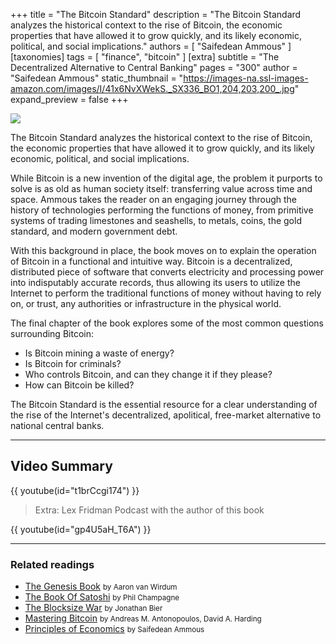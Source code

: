 +++
title = "The Bitcoin Standard"
description = "The Bitcoin Standard analyzes the historical context to the rise of Bitcoin, the economic properties that have allowed it to grow quickly, and its likely economic, political, and social implications."
authors = [ "Saifedean Ammous" ]
[taxonomies]
tags = [ "finance", "bitcoin" ]
[extra]
subtitle = "The Decentralized Alternative to Central Banking"
pages = "300"
author = "Saifedean Ammous"
static_thumbnail = "https://images-na.ssl-images-amazon.com/images/I/41x6NvXWekS._SX336_BO1,204,203,200_.jpg"
expand_preview = false
+++

<img border="0" src="https://images-na.ssl-images-amazon.com/images/I/41x6NvXWekS._SX336_BO1,204,203,200_.jpg" >

<!-- more -->

The Bitcoin Standard analyzes the historical context to the rise of Bitcoin, the economic properties that have allowed
it to grow quickly, and its likely economic, political, and social implications.

While Bitcoin is a new invention of the digital age, the problem it purports to solve is as old as human society itself:
transferring value across time and space. Ammous takes the reader on an engaging journey through the history of
technologies performing the functions of money, from primitive systems of trading limestones and seashells, to metals,
coins, the gold standard, and modern government debt.

With this background in place, the book moves on to explain the operation of Bitcoin in a functional and intuitive way.
Bitcoin is a decentralized, distributed piece of software that converts electricity and processing power into
indisputably accurate records, thus allowing its users to utilize the Internet to perform the traditional functions of
money without having to rely on, or trust, any authorities or infrastructure in the physical world.

The final chapter of the book explores some of the most common questions surrounding Bitcoin:

- Is Bitcoin mining a waste of energy?
- Is Bitcoin for criminals?
- Who controls Bitcoin, and can they change it if they please?
- How can Bitcoin be killed?

The Bitcoin Standard is the essential resource for a clear understanding of the rise of the Internet's decentralized,
apolitical, free-market alternative to national central banks.

--- 

## Video Summary

{{ youtube(id="t1brCcgi174") }}

> Extra: Lex Fridman Podcast with the author of this book

{{ youtube(id="gp4U5aH_T6A") }}

---

### Related readings

- [The Genesis Book](/readings/the-genesis-book/) <small>by Aaron van Wirdum</small>
- [The Book Of Satoshi](/readings/the-book-of-satoshi/) <small>by Phil Champagne</small>
- [The Blocksize War](/readings/the-blocksize-war/) <small>by Jonathan Bier</small>
- [Mastering Bitcoin](/readings/mastering-bitcoin/) <small>by Andreas M. Antonopoulos, David A. Harding</small>
- [Principles of Economics](/readings/principles-of-economics/) <small>by Saifedean Ammous</small>
